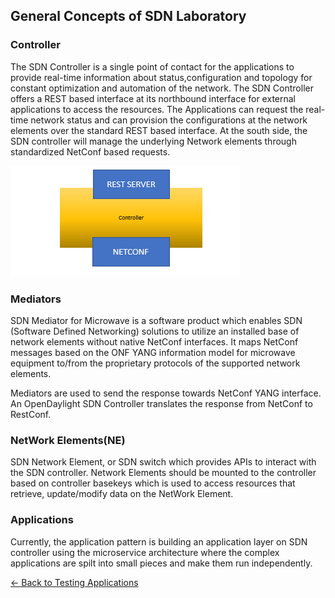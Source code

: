 ## General Concepts of SDN Laboratory
### Controller
The SDN Controller is a single point of contact for the applications to provide real-time information about status,configuration and topology for constant optimization and automation of the network. The SDN Controller offers a REST based interface at its northbound interface for external applications to access the resources. The Applications can request the real-time network status and can provision the configurations at the network elements over the standard REST based interface. At the south side, the SDN controller will manage the underlying Network elements through standardized NetConf based requests.

![NorthSouthController](./Images/Capture.PNG)

### Mediators
SDN Mediator for Microwave is a software product which enables SDN (Software Defined Networking) solutions to utilize an installed base of network elements without native NetConf interfaces. It maps NetConf messages based on the ONF YANG information model for microwave equipment to/from the proprietary protocols of the supported network elements.

Mediators are used to send the response towards NetConf YANG interface. An OpenDaylight SDN Controller translates the response from NetConf to RestConf.

### NetWork Elements(NE)

SDN Network Element, or SDN switch which provides APIs to interact with the SDN controller. Network Elements should be mounted to the controller based on controller basekeys which is used to access resources that retrieve, update/modify data on the NetWork Element.

### Applications

Currently, the application pattern is building an application layer on SDN controller using the microservice architecture where the complex applications are spilt into small pieces and make them run independently. 


[<- Back to Testing Applications](../../../TestingApplications.md)

